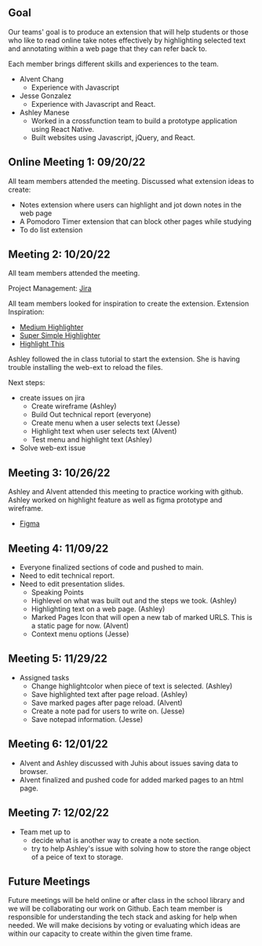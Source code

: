 ## Goal
Our teams' goal is to produce an extension that will help students or those who like to read online take notes effectively by highlighting selected text and annotating within a web page that they can refer back to.

Each member brings different skills and experiences to the team.
* Alvent Chang
    * Experience with Javascript
* Jesse Gonzalez
    * Experience with Javascript and React.
* Ashley Manese 
    * Worked in a crossfunction team to build a prototype application using React Native.
    * Built websites using Javascript, jQuery, and React.


## Online Meeting 1: 09/20/22
All team members attended the meeting.
Discussed what extension ideas to create:
* Notes extension where users can highlight and jot down notes in the web page
* A Pomodoro Timer extension that can block other pages while studying 
* To do list extension

## Meeting 2: 10/20/22
All team members attended the meeting.

Project Management: [Jira](https://markmywords.atlassian.net/jira/software/projects/MARK/boards/2)

All team members looked for inspiration to create the extension. 
Extension Inspiration: 
* [Medium Highlighter](https://medium.com/@mariusbongarts/how-to-build-the-medium-text-highlighter-as-a-chrome-extension-with-web-components-b3feccddcd01)
* [Super Simple Highlighter](https://chrome.google.com/webstore/detail/super-simple-highlighter/hhlhjgianpocpoppaiihmlpgcoehlhio?hl=en)
* [Highlight This](https://highlightthis.net/)

Ashley followed the in class tutorial to start the extension. She is having trouble installing the web-ext to reload the files.

Next steps:
* create issues on jira
   * Create wireframe (Ashley)
   * Build Out technical report (everyone)
   * Create menu when a user selects text (Jesse)
   * Highlight text when user selects text (Alvent)
   * Test menu and highlight text (Ashley)
* Solve web-ext issue

## Meeting 3: 10/26/22
Ashley and Alvent attended this meeting to practice working with github. Ashley worked on highlight feature as well as figma prototype and wireframe.
* [Figma](https://www.figma.com/file/1IQ7R6N0NXDfp6PgEOyDH1/Mark-My-Words?node-id=0%3A1)

## Meeting 4: 11/09/22
* Everyone finalized sections of code and pushed to main.
* Need to edit technical report.
* Need to edit presentation slides. 
   * Speaking Points
   - Highlevel on what was built out and the steps we took. (Ashley)
   - Highlighting text on a web page. (Ashley)
   - Marked Pages Icon that will open a new tab of marked URLS. This is a static page for now. (Alvent)
   - Context menu options (Jesse)
 
## Meeting 5: 11/29/22
* Assigned tasks
   - Change highlightcolor when piece of text is selected. (Ashley)
   - Save highlighted text after page reload. (Ashley)
   - Save marked pages after page reload. (Alvent)
   - Create a note pad for users to write on. (Jesse)
   - Save notepad information. (Jesse)
   
## Meeting 6: 12/01/22
* Alvent and Ashley discussed with Juhis about issues saving data to browser.
* Alvent finalized and pushed code for added marked pages to an html page. 

## Meeting 7: 12/02/22
* Team met up to 
   - decide what is another way to create a note section.
   - try to help Ashley's issue with solving how to store the range object of a peice of text to storage.


## Future Meetings
Future meetings will be held online or after class in the school library and we will be collaborating our work on Github. 
Each team member is responsible for understanding the tech stack and asking for help when needed. 
We will make decisions by voting or evaluating which ideas are within our capacity to create within the given time frame. 
